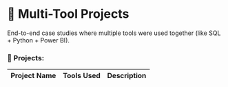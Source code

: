 # 🔧 Multi-Tool Projects

End-to-end case studies where multiple tools were used together (like SQL + Python + Power BI).

### 📂 Projects:

| Project Name | Tools Used | Description |
|--------------|------------|-------------|
